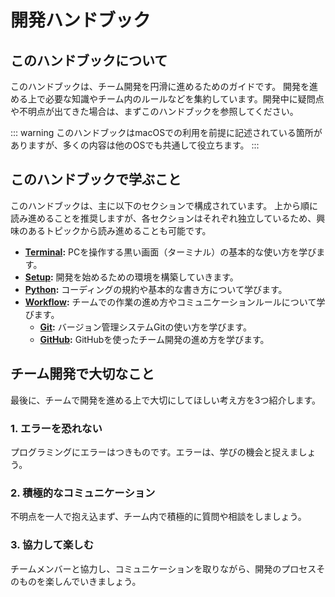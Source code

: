 # 開発ハンドブック

## このハンドブックについて

このハンドブックは、チーム開発を円滑に進めるためのガイドです。
開発を進める上で必要な知識やチーム内のルールなどを集約しています。開発中に疑問点や不明点が出てきた場合は、まずこのハンドブックを参照してください。

::: warning
このハンドブックはmacOSでの利用を前提に記述されている箇所がありますが、多くの内容は他のOSでも共通して役立ちます。
:::

## このハンドブックで学ぶこと

このハンドブックは、主に以下のセクションで構成されています。
上から順に読み進めることを推奨しますが、各セクションはそれぞれ独立しているため、興味のあるトピックから読み進めることも可能です。

- **[Terminal](/terminal/basics):** PCを操作する黒い画面（ターミナル）の基本的な使い方を学びます。
- **[Setup](/setup):** 開発を始めるための環境を構築していきます。
- **[Python](/python):** コーディングの規約や基本的な書き方について学びます。
- **[Workflow](/workflow/):** チームでの作業の進め方やコミュニケーションルールについて学びます。
  - **[Git](/git/):** バージョン管理システムGitの使い方を学びます。
  - **[GitHub](/github/):** GitHubを使ったチーム開発の進め方を学びます。

## チーム開発で大切なこと

最後に、チームで開発を進める上で大切にしてほしい考え方を3つ紹介します。

### 1. エラーを恐れない

プログラミングにエラーはつきものです。エラーは、学びの機会と捉えましょう。

### 2. 積極的なコミュニケーション

不明点を一人で抱え込まず、チーム内で積極的に質問や相談をしましょう。

### 3. 協力して楽しむ

チームメンバーと協力し、コミュニケーションを取りながら、開発のプロセスそのものを楽しんでいきましょう。
